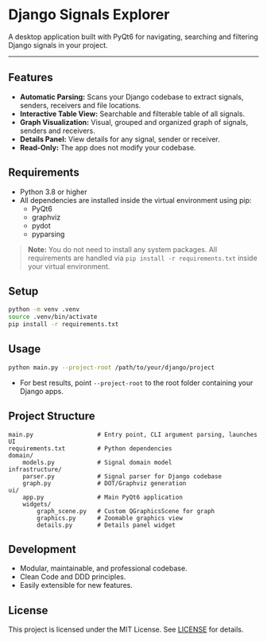 # Django Signals Explorer

A desktop application built with PyQt6 for navigating, searching and filtering Django signals in your project.

---

## Features

- **Automatic Parsing:** Scans your Django codebase to extract signals, senders, receivers and file locations.
- **Interactive Table View:** Searchable and filterable table of all signals.
- **Graph Visualization:** Visual, grouped and organized graph of signals, senders and receivers.
- **Details Panel:** View details for any signal, sender or receiver.
- **Read-Only:** The app does not modify your codebase.

## Requirements
- Python 3.8 or higher
- All dependencies are installed inside the virtual environment using pip:
  - PyQt6
  - graphviz
  - pydot
  - pyparsing

> **Note:** You do not need to install any system packages. All requirements are handled via `pip install -r requirements.txt` inside your virtual environment.

## Setup
```bash
python -m venv .venv
source .venv/bin/activate
pip install -r requirements.txt
```

## Usage
```bash
python main.py --project-root /path/to/your/django/project
```

- For best results, point `--project-root` to the root folder containing your Django apps.

## Project Structure

```
main.py                  # Entry point, CLI argument parsing, launches UI
requirements.txt         # Python dependencies
domain/
    models.py            # Signal domain model
infrastructure/
    parser.py            # Signal parser for Django codebase
    graph.py             # DOT/Graphviz generation
ui/
    app.py               # Main PyQt6 application
    widgets/
        graph_scene.py   # Custom QGraphicsScene for graph
        graphics.py      # Zoomable graphics view
        details.py       # Details panel widget
```

## Development

- Modular, maintainable, and professional codebase.
- Clean Code and DDD principles.
- Easily extensible for new features.

## License

This project is licensed under the MIT License. See [LICENSE](./LICENSE) for details.
